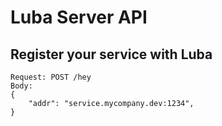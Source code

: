 # Luba Server API

## Register your service with Luba

```http
Request: POST /hey
Body:
{
    "addr": "service.mycompany.dev:1234",
}
```
